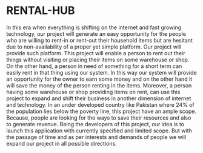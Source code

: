 # RENTAL-HUB
In this era when everything is shifting on the internet and fast growing technology, our project will generate an easy opportunity for the people who are willing to rent-in or rent-out their household items but are hesitant due to non-availability of a proper yet simple platform. Our project will provide such platform. This project will enable a person to rent out their things without visiting or placing their items on some warehouse or shop. On the other hand, a person in need of something for a short term can easily rent in that thing using our system. In this way our system will provide an opportunity for the owner to earn some money and on the other hand it will save the money of the person renting in the items. Moreover, a person having some warehouse or shop providing items on rent, can use this project to expand and shift their business in another dimension of internet and technology.   In an under developed country like Pakistan where 24% of the population lies below the poverty line, this project have an ample scope. Because, people are looking for the ways to save their resources and also to generate revenue.  Being the developers of this project, our idea is to launch this application with currently specified and limited scope. But with the passage of time and as per interests and demands of people we will expand our project in all possible directions.
